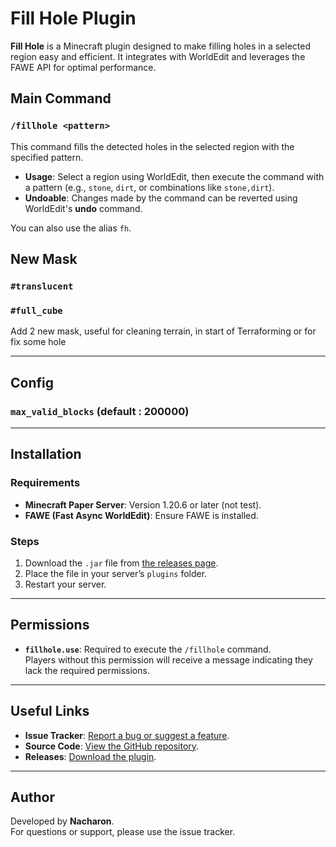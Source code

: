 # Fill Hole Plugin

**Fill Hole** is a Minecraft plugin designed to make filling holes in a selected region easy and efficient. It integrates with WorldEdit and leverages the FAWE API for optimal performance.

## Main Command

### `/fillhole <pattern>`
This command fills the detected holes in the selected region with the specified pattern.  
- **Usage**: Select a region using WorldEdit, then execute the command with a pattern (e.g., `stone`, `dirt`, or combinations like `stone,dirt`).  
- **Undoable**: Changes made by the command can be reverted using WorldEdit's **undo** command.  

You can also use the alias `fh`.

## New Mask

### `#translucent`

### `#full_cube`

Add 2 new mask, useful for cleaning terrain, in start of Terraforming or for fix some hole

---

## Config

### `max_valid_blocks` (default : 200000)

---

## Installation

### Requirements
- **Minecraft Paper Server**: Version 1.20.6 or later (not test).
- **FAWE (Fast Async WorldEdit)**: Ensure FAWE is installed.

### Steps
1. Download the `.jar` file from [the releases page](https://modrinth.com/plugin/fill-hole/versions).
2. Place the file in your server’s `plugins` folder.
3. Restart your server.

---

## Permissions

- **`fillhole.use`**: Required to execute the `/fillhole` command.  
  Players without this permission will receive a message indicating they lack the required permissions.

---

## Useful Links

- **Issue Tracker**: [Report a bug or suggest a feature](https://github.com/Nacharon/Fill-Hole/issues).  
- **Source Code**: [View the GitHub repository](https://github.com/Nacharon/Fill-Hole/).  
- **Releases**: [Download the plugin](https://modrinth.com/plugin/fill-hole/versions).  

---

## Author

Developed by **Nacharon**.  
For questions or support, please use the issue tracker.
